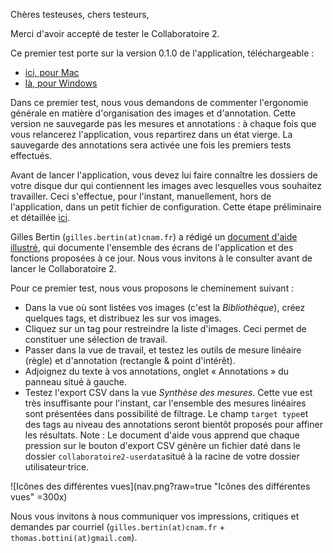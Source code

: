 Chères testeuses, chers testeurs,

Merci d'avoir accepté de tester le Collaboratoire 2.

Ce premier test porte sur la version 0.1.0 de l'application, téléchargeable :
- [ici, pour Mac](https://github.com/Amleth/collaboratoire2/releases/download/0.1/Collaboratoire2-0.1.0-mac.zip)
- [là, pour Windows](https://github.com/Amleth/collaboratoire2/releases/download/0.1/Collaboratoire2-0.1.0-win.zip)

Dans ce premier test, nous vous demandons de commenter l'ergonomie générale en matière d'organisation des images et d'annotation. Cette version ne sauvegarde pas les mesures et annotations : à chaque fois que vous relancerez l'application, vous repartirez dans un état vierge. La sauvegarde des annotations sera activée une fois les premiers tests effectués.

Avant de lancer l'application, vous devez lui faire connaître les dossiers de votre disque dur qui contiennent les images avec lesquelles vous souhaitez travailler. Ceci s'effectue, pour l'instant, manuellement, hors de l'application, dans un petit fichier de configuration. Cette étape préliminaire et détaillée [ici](README.md).

Gilles Bertin (```gilles.bertin(at)cnam.fr```) a rédigé un [document d'aide illustré](../Collaboratoire%202%20-%20Aide.pdf), qui documente l'ensemble des écrans de l'application et des fonctions proposées à ce jour. Nous vous invitons à le consulter avant de lancer le Collaboratoire 2.

Pour ce premier test, nous vous proposons le cheminement suivant :

- Dans la vue où sont listées vos images (c'est la *Bibliothèque*), créez quelques tags, et distribuez les sur vos images.
- Cliquez sur un tag pour restreindre la liste d'images. Ceci permet de constituer une sélection de travail.
- Passer dans la vue de travail, et testez les outils de mesure linéaire (règle) et d'annotation (rectangle & point d'intérêt).
- Adjoignez du texte à vos annotations, onglet « Annotations » du panneau situé à gauche.
- Testez l'export CSV dans la vue *Synthèse des mesures*. Cette vue est très insuffisante pour l'instant, car l'ensemble des mesures linéaires sont présentées dans possibilité de filtrage. Le champ ```target type```et des tags au niveau des annotations seront bientôt proposés pour affiner les résultats. Note : Le document d'aide vous apprend que chaque pression sur le bouton d'export CSV génère un fichier daté dans le dossier ```collaboratoire2-userdata```situé à la racine de votre dossier utilisateur·trice.

![Icônes des différentes vues](nav.png?raw=true "Icônes des différentes vues"  =300x)

Nous vous invitons à nous communiquer vos impressions, critiques et demandes par courriel (```gilles.bertin(at)cnam.fr``` + ```thomas.bottini(at)gmail.com```).
